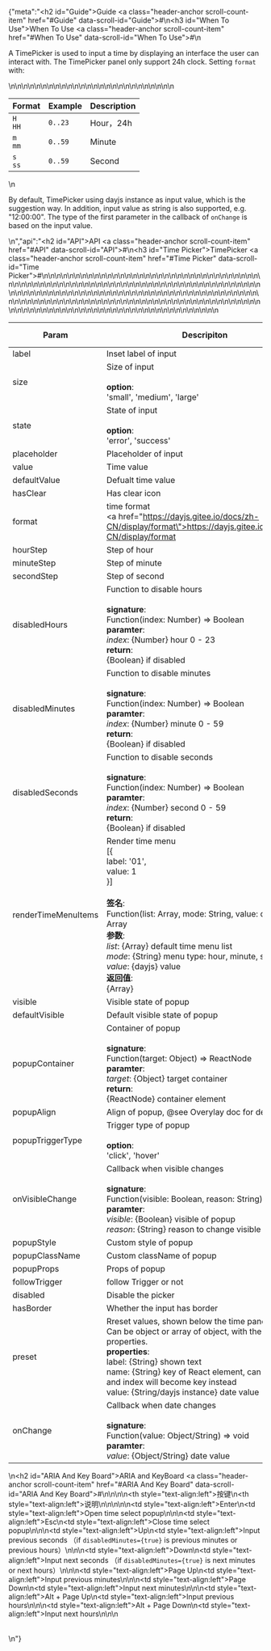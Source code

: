 {"meta":"<h2 id=\"Guide\">Guide <a class=\"header-anchor scroll-count-item\" href=\"#Guide\" data-scroll-id=\"Guide\">#</a></h2>\n<h3 id=\"When To Use\">When To Use <a class=\"header-anchor scroll-count-item\" href=\"#When To Use\" data-scroll-id=\"When To Use\">#</a></h3>\n<p>A TimePicker is used to input a time by displaying an interface the user can interact with. The TimePicker panel only support 24h clock. Setting <code>format</code> with:</p>\n<table>\n<thead>\n<tr>\n<th>Format</th>\n<th>Example</th>\n<th>Description</th>\n</tr>\n</thead>\n<tbody>\n<tr>\n<td><code>H HH</code></td>\n<td><code>0..23</code></td>\n<td>Hour&#xFF0C;24h</td>\n</tr>\n<tr>\n<td><code>m mm</code></td>\n<td><code>0..59</code></td>\n<td>Minute</td>\n</tr>\n<tr>\n<td><code>s ss</code></td>\n<td><code>0..59</code></td>\n<td>Second</td>\n</tr>\n</tbody>\n</table>\n<p>By default, TimePicker using dayjs instance as input value, which is the suggestion way. In addition, input value as string is also supported, e.g. &quot;12:00:00&quot;. The type of the first parameter in the callback of <code>onChange</code> is based on the input value.</p>\n","api":"<h2 id=\"API\">API <a class=\"header-anchor scroll-count-item\" href=\"#API\" data-scroll-id=\"API\">#</a></h2>\n<h3 id=\"Time Picker\">TimePicker <a class=\"header-anchor scroll-count-item\" href=\"#Time Picker\" data-scroll-id=\"Time Picker\">#</a></h3>\n<table>\n<thead>\n<tr>\n<th>Param</th>\n<th>Descripiton</th>\n<th>Type</th>\n<th>Default Value</th>\n</tr>\n</thead>\n<tbody>\n<tr>\n<td>label</td>\n<td>Inset label of input</td>\n<td>ReactNode</td>\n<td>-</td>\n</tr>\n<tr>\n<td>size</td>\n<td>Size of input <br><br><strong>option</strong>:<br>&apos;small&apos;, &apos;medium&apos;, &apos;large&apos;</td>\n<td>Enum</td>\n<td>&apos;medium&apos;</td>\n</tr>\n<tr>\n<td>state</td>\n<td>State of input <br><br><strong>option</strong>:<br>&apos;error&apos;, &apos;success&apos;</td>\n<td>Enum</td>\n<td>-</td>\n</tr>\n<tr>\n<td>placeholder</td>\n<td>Placeholder of input</td>\n<td>String</td>\n<td>-</td>\n</tr>\n<tr>\n<td>value</td>\n<td>Time value</td>\n<td>custom</td>\n<td>-</td>\n</tr>\n<tr>\n<td>defaultValue</td>\n<td>Defualt time value</td>\n<td>custom</td>\n<td>-</td>\n</tr>\n<tr>\n<td>hasClear</td>\n<td>Has clear icon</td>\n<td>Boolean</td>\n<td>true</td>\n</tr>\n<tr>\n<td>format</td>\n<td>time format<br><a href=\"https://dayjs.gitee.io/docs/zh-CN/display/format\">https://dayjs.gitee.io/docs/zh-CN/display/format</a></td>\n<td>String</td>\n<td>&apos;HH:mm:ss&apos;</td>\n</tr>\n<tr>\n<td>hourStep</td>\n<td>Step of hour</td>\n<td>Number</td>\n<td>-</td>\n</tr>\n<tr>\n<td>minuteStep</td>\n<td>Step of minute</td>\n<td>Number</td>\n<td>-</td>\n</tr>\n<tr>\n<td>secondStep</td>\n<td>Step of second</td>\n<td>Number</td>\n<td>-</td>\n</tr>\n<tr>\n<td>disabledHours</td>\n<td>Function to disable hours <br><br><strong>signature</strong>:<br>Function(index: Number) =&gt; Boolean<br><strong>paramter</strong>:<br><em>index</em>: {Number} hour 0 - 23<br><strong>return</strong>:<br>{Boolean} if disabled<br></td>\n<td>Function</td>\n<td>-</td>\n</tr>\n<tr>\n<td>disabledMinutes</td>\n<td>Function to disable minutes <br><br><strong>signature</strong>:<br>Function(index: Number) =&gt; Boolean<br><strong>paramter</strong>:<br><em>index</em>: {Number} minute 0 - 59<br><strong>return</strong>:<br>{Boolean} if disabled<br></td>\n<td>Function</td>\n<td>-</td>\n</tr>\n<tr>\n<td>disabledSeconds</td>\n<td>Function to disable seconds <br><br><strong>signature</strong>:<br>Function(index: Number) =&gt; Boolean<br><strong>paramter</strong>:<br><em>index</em>: {Number} second 0 - 59<br><strong>return</strong>:<br>{Boolean} if disabled<br></td>\n<td>Function</td>\n<td>-</td>\n</tr>\n<tr>\n<td>renderTimeMenuItems</td>\n<td>Render time menu<br>[{<br> label: &apos;01&apos;,<br> value: 1<br>}]<br><br><strong>&#x7B7E;&#x540D;</strong>:<br>Function(list: Array, mode: String, value: dayjs) =&gt; Array<br><strong>&#x53C2;&#x6570;</strong>:<br><em>list</em>: {Array} default time menu list<br><em>mode</em>: {String} menu type: hour, minute, second<br><em>value</em>: {dayjs} value <br><strong>&#x8FD4;&#x56DE;&#x503C;</strong>:<br>{Array}<br></td>\n<td></td>\n<td></td>\n</tr>\n<tr>\n<td>visible</td>\n<td>Visible state of popup</td>\n<td>Boolean</td>\n<td>-</td>\n</tr>\n<tr>\n<td>defaultVisible</td>\n<td>Default visible state of popup</td>\n<td>Boolean</td>\n<td>-</td>\n</tr>\n<tr>\n<td>popupContainer</td>\n<td>Container of popup<br><br><strong>signature</strong>:<br>Function(target: Object) =&gt; ReactNode<br><strong>paramter</strong>:<br><em>target</em>: {Object} target container<br><strong>return</strong>:<br>{ReactNode} container element<br></td>\n<td>Function</td>\n<td>-</td>\n</tr>\n<tr>\n<td>popupAlign</td>\n<td>Align of popup, @see Overylay doc for detail</td>\n<td>String</td>\n<td>&apos;tl tl&apos;</td>\n</tr>\n<tr>\n<td>popupTriggerType</td>\n<td>Trigger type of popup<br><br><strong>option</strong>:<br>&apos;click&apos;, &apos;hover&apos;</td>\n<td>Enum</td>\n<td>&apos;click&apos;</td>\n</tr>\n<tr>\n<td>onVisibleChange</td>\n<td>Callback when visible changes<br><br><strong>signature</strong>:<br>Function(visible: Boolean, reason: String) =&gt; void<br><strong>paramter</strong>:<br><em>visible</em>: {Boolean} visible of popup<br><em>reason</em>: {String} reason to change visible</td>\n<td>Function</td>\n<td>func.noop</td>\n</tr>\n<tr>\n<td>popupStyle</td>\n<td>Custom style of popup</td>\n<td>Object</td>\n<td>-</td>\n</tr>\n<tr>\n<td>popupClassName</td>\n<td>Custom className of popup</td>\n<td>String</td>\n<td>-</td>\n</tr>\n<tr>\n<td>popupProps</td>\n<td>Props of popup</td>\n<td>Object</td>\n<td>-</td>\n</tr>\n<tr>\n<td>followTrigger</td>\n<td>follow Trigger or not</td>\n<td>Boolean</td>\n<td>-</td>\n</tr>\n<tr>\n<td>disabled</td>\n<td>Disable the picker</td>\n<td>Boolean</td>\n<td>false</td>\n</tr>\n<tr>\n<td>hasBorder</td>\n<td>Whether the input has border</td>\n<td>Boolean</td>\n<td>true</td>\n</tr>\n<tr>\n<td>preset</td>\n<td>Rreset values, shown below the time panel.<br>Can be object or array of object, with the following properties.<br><strong>properties</strong>:<br>label: {String} shown text <br> name: {String} key of React element, can be empty, and index will become key instead <br> value: {String/dayjs instance} date value</td>\n<td>Object/Array</td>\n<td>-</td>\n</tr>\n<tr>\n<td>onChange</td>\n<td>Callback when date changes<br><br><strong>signature</strong>:<br>Function(value: Object/String) =&gt; void<br><strong>paramter</strong>:<br><em>value</em>: {Object/String} date value</td>\n<td>Function</td>\n<td>func.noop</td>\n</tr>\n</tbody>\n</table>\n<h2 id=\"ARIA And Key Board\">ARIA and KeyBoard <a class=\"header-anchor scroll-count-item\" href=\"#ARIA And Key Board\" data-scroll-id=\"ARIA And Key Board\">#</a></h2>\n<table>\n<thead>\n<tr>\n<th style=\"text-align:left\">&#x6309;&#x952E;</th>\n<th style=\"text-align:left\">&#x8BF4;&#x660E;</th>\n</tr>\n</thead>\n<tbody>\n<tr>\n<td style=\"text-align:left\">Enter</td>\n<td style=\"text-align:left\">Open time select popup</td>\n</tr>\n<tr>\n<td style=\"text-align:left\">Esc</td>\n<td style=\"text-align:left\">Close time select popup</td>\n</tr>\n<tr>\n<td style=\"text-align:left\">Up</td>\n<td style=\"text-align:left\">Input previous seconds &#xFF08;if <code>disabledMinutes={true}</code> is previous minutes or previous hours&#xFF09;</td>\n</tr>\n<tr>\n<td style=\"text-align:left\">Down</td>\n<td style=\"text-align:left\">Input next seconds &#xFF08;if <code>disabledMinutes={true}</code>  is next minutes or next hours&#xFF09;</td>\n</tr>\n<tr>\n<td style=\"text-align:left\">Page Up</td>\n<td style=\"text-align:left\">Input previous minutes</td>\n</tr>\n<tr>\n<td style=\"text-align:left\">Page Down</td>\n<td style=\"text-align:left\">Input next minutes</td>\n</tr>\n<tr>\n<td style=\"text-align:left\">Alt + Page Up</td>\n<td style=\"text-align:left\">Input previous hours</td>\n</tr>\n<tr>\n<td style=\"text-align:left\">Alt + Page Down</td>\n<td style=\"text-align:left\">Input next hours</td>\n</tr>\n</tbody>\n</table>\n"}